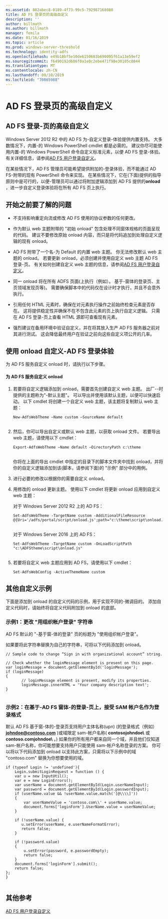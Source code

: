 ```yaml
---
ms.assetid: 882abec8-0189-4f73-99c5-792987168080
title: AD FS 登录页的高级自定义
description: ''
author: billmath
ms.author: billmath
manager: femila
ms.date: 01/16/2019
ms.topic: article
ms.prod: windows-server-threshold
ms.technology: identity-adfs
ms.openlocfilehash: e49b18bf5e10de6150603b690095f61a13e59ef2
ms.sourcegitcommit: f6490192d686f0a1e0c2ebe471f98e30105c0844
ms.translationtype: MT
ms.contentlocale: zh-CN
ms.lasthandoff: 09/10/2019
ms.locfileid: "70865988"
---
```

# <a name="advanced-customization-of-ad-fs-sign-in-pages"></a>AD FS 登录页的高级自定义

  
## <a name="advanced-customization-of-ad-fs-sign-in-pages"></a>AD FS 登录\-页的高级自定义  
Windows Server 2012 R2 中的 AD FS 为\-自定义登录\-体验提供内置支持。 大多数情况下，内置\-的 Windows PowerShell cmdlet 都是必需的。  建议你尽可能使用内置\-的 Windows PowerShell 命令自定义标准元素，以便 AD FS 登录\-体验。  有关详细信息，请参阅[AD FS 用户登录自定义](AD-FS-user-sign-in-customization.md)。  
  
在某些情况下，AD FS 管理员可能希望提供附加的\-登录体验，而不能通过 AD FS\-附带的现有 PowerShell 命令来实现。 在某些情况下，它在\(下面\)提供的指导原则中是可行的，以便\-管理员可以通过将附加逻辑添加到 AD FS 提供的**onload** ，进一步自定义登录体验将在所有 AD FS 页上执行。  
  
## <a name="things-to-know-before-you-start"></a>开始之前要了解的问题  
  
-   不支持影响重定向流或修改 AD FS 使用的协议参数的任何更改。
  
-   作为默认 web 主题附带的 "初始 onload" 包含处理不同窗体规格的页面呈现的代码。 建议不要修改原始 onload 内容，而只是将代码追加到处理自定义逻辑的现有 onload。  
  
-   AD FS 附带了一个名\-为 Default 的内置 web 主题。 你无法修改默认 web 主题的 onload。 若要更新 onload，必须创建并使用自定义 web 主题 AD FS 登录\-页。  有关如何创建自定义 web 主题的信息，请参阅[AD FS 用户登录自定义](AD-FS-user-sign-in-customization.md)。  
  
-   同一 onload 将在所有 ADFS 页面\(上执行（例如）。 基于\-窗体的登录页、主页领域发现页等\)。 需要确保脚本中的代码仅在设计时才执行，并且不会意外执行。  
  
-   引用任何 HTML 元素时，确保在对元素执行操作之前始终检查元素是否存在。 这将提供稳定性并确保不在不包含此元素的页上执行自定义逻辑。 只需在 AD FS 登录\-页上查看 HTML 源即可查看现有元素。  
  
-   强烈建议在备用环境中验证自定义，并在将其放入生产 AD FS 服务器之前对其进行测试。 这会降低最终用户在验证之前向这些自定义项公开的几率。  
  
## <a name="customizing-the-ad-fs-sign-in-experience-by-using-onloadjs"></a>使用 onload 自定义\-AD FS 登录体验  
为 AD FS 服务自定义 onload 时，请执行以下步骤。  
  
#### <a name="customizing-onloadjs-for-the-ad-fs-service"></a>为 AD FS 服务自定义 onload  
  
1.  若要将自定义逻辑添加到 onload，需要首先创建自定义 web 主题。 出厂\-\-时提供的主题称为"\-默认主题"。 可以导出并使用该默认主题，以便可以快速启动。 以下 cmdlet 将创建一个自定义 web 主题，该主题将复制默认 web 主题：  
  
    ```  
    New-AdfsWebTheme –Name custom –SourceName default  
  
    ```  
  
2.  然后，你可以导出自定义或默认 web 主题，以获取 onload 文件。 若要导出 web 主题，请使用以下 cmdlet：  
  
    ```  
    Export-AdfsWebTheme –Name default –DirectoryPath c:\theme  
  
    ```  
  
    你将在上面的导出 cmdlet 中指定的目录下的脚本文件夹中找到 onload，并将你的自定义逻辑添加到该\(脚本，请参阅下面\)的 "示例" 部分中的用例。  
  
3.  进行必要的修改以根据你的需要自定义 onload。  
  
4.  用修改的 onload 更新主题。 使用以下 cmdlet 将更新 onload 应用到自定义 web 主题：  

     对于 Windows Server 2012 R2 上的 AD FS：  

    ```  
    Set-AdfsWebTheme -TargetName custom -AdditionalFileResource @{Uri='/adfs/portal/script/onload.js';path="c:\theme\script\onload.js"}  
  
    ```  
    对于 Windows Server 2016 上的 AD FS：

     ```  
    Set-AdfsWebTheme -TargetName custom -OnLoadScriptPath "c:\ADFStheme\script\onload.js"   
  
    ```  
  
5.  若要将自定义 web 主题应用到 AD FS，请使用以下 cmdlet：  
  
    ```  
    Set-AdfsWebConfig -ActiveThemeName custom  
    ```  
  
## <a name="additional-customization-examples"></a>其他自定义示例  
下面是添加到 onload 的自定义代码的示例，用于实现不同的\-微调目的。 添加自定义代码时，请始终将自定义代码附加到 onload 的底部。  
  
### <a name="example-1-change-sign-in-with-organizational-account-string"></a>示例1：更改 "用组织帐户登录" 字符串  
AD FS 默认的 "\-基于窗\-体的登录" 页的标题为 "使用组织帐户登录"。  
  
如果要将此字符串替换为自己的字符串，可将以下代码添加到 onload。  
  
```  
// Sample code to change “Sign in with organizational account” string.  
  
// Check whether the loginMessage element is present on this page.  
var loginMessage = document.getElementById('loginMessage');  
if (loginMessage)  
{  
       // loginMessage element is present, modify its properties.  
       loginMessage.innerHTML = 'Your company description text';  
}  
  
```  
  
### <a name="example-2-accept-sam-account-name-as-a-login-format-on-an-ad-fs-form-based-sign-in-page"></a>示例2：在基于\-AD FS 窗体\-的登录\-页上，接受 SAM 帐户名作为登录格式  
默认 AD FS 基于窗\-体的\-登录页支持用户主体名称\(upn\) \(的登录格式（例如） <strong>johndoe@contoso.com</strong> \)或域限定 sam\-帐户名称\( **contosojohndoe\\** 或**contoso.comjohndoe\\** 。\) 如果你的所有用户都来自同一个域，并且他们仅知道 sam\-帐户名称，你可能想要支持用户只能使用 sam\-帐户名称登录的方案。 你可以将以下代码添加到 onload 以支持此方案，只需将以下示例中的域 "contoso.com" 替换为你想要使用的域。  
  
```  
if (typeof Login != 'undefined'){  
    Login.submitLoginRequest = function () {   
    var u = new InputUtil();  
    var e = new LoginErrors();  
    var userName = document.getElementById(Login.userNameInput);  
    var password = document.getElementById(Login.passwordInput);  
    if (userName.value && !userName.value.match('[@\\\\]'))   
    {  
        var userNameValue = 'contoso.com\\' + userName.value;  
        document.forms['loginForm'].UserName.value = userNameValue;  
    }  
  
    if (!userName.value) {  
       u.setError(userName, e.userNameFormatError);  
       return false;  
    }  
  
    if (!password.value)   
    {  
        u.setError(password, e.passwordEmpty);  
        return false;  
    }  
    document.forms['loginForm'].submit();  
    return false;  
};  
}  
  
```  
  
## <a name="additional-references"></a>其他参考 
[AD FS 用户登录自定义](AD-FS-user-sign-in-customization.md)  
  

